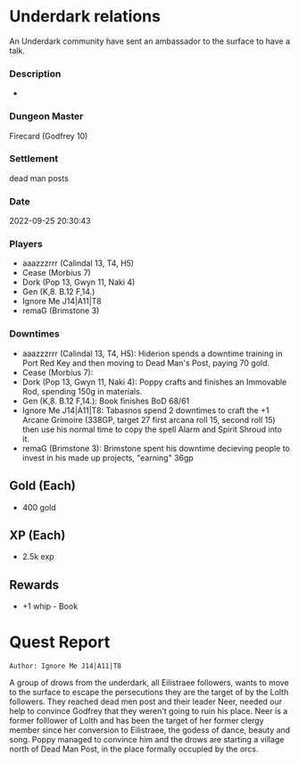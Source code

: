 # Underdark relations
An Underdark community have sent an ambassador to the surface to have a talk.
### Description
-
### Dungeon Master
Firecard (Godfrey 10)
### Settlement
dead man posts
### Date
2022-09-25 20:30:43
### Players
* aaazzzrrr (Calindal 13, T4, H5)
* Cease (Morbius 7)
* Dork (Pop 13, Gwyn 11, Naki 4)
* Gen (K,8. B.12 F,14.)
* Ignore Me J14|A11|T8
* remaG (Brimstone 3)
### Downtimes
* aaazzzrrr (Calindal 13, T4, H5): Hiderion spends a downtime training in Port Red Key and then moving to Dead Man's Post, paying 70 gold.
* Cease (Morbius 7): 
* Dork (Pop 13, Gwyn 11, Naki 4): Poppy crafts and finishes an Immovable Rod, spending 150g in materials.
* Gen (K,8. B.12 F,14.): Book finishes BoD 68/61
* Ignore Me J14|A11|T8: Tabasnos spend 2 downtimes to craft the +1 Arcane Grimoire (338GP, target 27 first arcana roll 15, second roll 15) then use his normal time to copy the spell Alarm and Spirit Shroud into it.
* remaG (Brimstone 3): Brimstone spent his downtime decieving people to invest in his made up projects, "earning" 36gp
## Gold (Each)
* 400 gold
## XP (Each)
* 2.5k exp
## Rewards
* +1 whip - Book
# Quest Report
`Author: Ignore Me J14|A11|T8`


A group of drows from the underdark, all Eilistraee followers, wants to move to the surface to escape the persecutions they are the target of by the Lolth followers. They reached dead men post and their leader Neer, needed our help to convince Godfrey that they weren't going to ruin his place. Neer is a former folllower of Lolth and has been the target of her former clergy member since her conversion to Eilistraee, the godess of dance, beauty and song. Poppy managed to convince him and the drows are starting a village north of Dead Man Post, in the place formally occupied by the orcs.